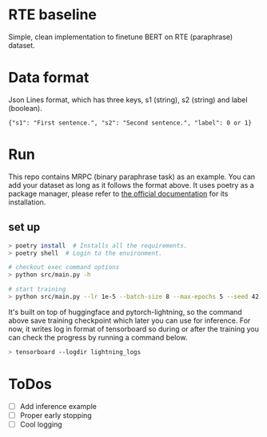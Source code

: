 # RTE baseline

Simple, clean implementation to finetune BERT on RTE (paraphrase) dataset.


# Data format

Json Lines format, which has three keys, s1 (string), s2 (string) and label (boolean).

```
{"s1": "First sentence.", "s2": "Second sentence.", "label": 0 or 1}
```


# Run

This repo contains MRPC (binary paraphrase task) as an example. You can add your dataset as long as it follows the format above.
It uses poetry as a package manager, please refer to [the official documentation](https://python-poetry.org/) for its installation.

## set up
```bash
> poetry install  # Installs all the requirements.
> poetry shell  # Login to the environment.
```

```bash
# checkout exec command options
> python src/main.py -h

# start training
> python src/main.py --lr 1e-5 --batch-size 8 --max-epochs 5 --seed 42 --dpath ./data/ --default-root-dir ./ --gpus 0
```

It's built on top of huggingface and pytorch-lightning, so the command above save training checkpoint which later you can use for inference. For now, it writes log in format of tensorboard so during or after the training you can check the progress by running a command below.

```bash
> tensorboard --logdir lightning_logs
```


# ToDos

- [ ] Add inference example
- [ ] Proper early stopping
- [ ] Cool logging
